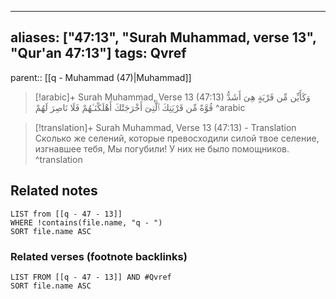 
---
aliases: ["47:13", "Surah Muhammad, verse 13", "Qur'an 47:13"]
tags: Qvref
---

parent:: [[q - Muhammad (47)|Muhammad]]

> [!arabic]+ Surah Muhammad, Verse 13 (47:13)
> <span class="quran-arabic">وَكَأَيِّن مِّن قَرْيَةٍ هِىَ أَشَدُّ قُوَّةً مِّن قَرْيَتِكَ ٱلَّتِىٓ أَخْرَجَتْكَ أَهْلَكْنَـٰهُمْ فَلَا نَاصِرَ لَهُمْ</span>
^arabic

> [!translation]+ Surah Muhammad, Verse 13 (47:13) - Translation
> Сколько же селений, которые превосходили силой твое селение, изгнавшее тебя, Мы погубили! У них не было помощников.
^translation



## Related notes
```dataview
LIST from [[q - 47 - 13]]
WHERE !contains(file.name, "q - ")
SORT file.name ASC
```

### Related verses (footnote backlinks)
```dataview
LIST FROM [[q - 47 - 13]] AND #Qvref
SORT file.name ASC
```

